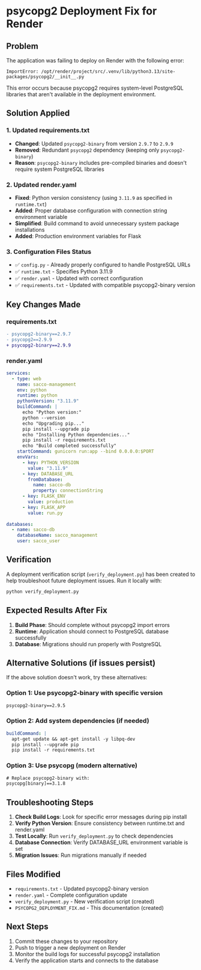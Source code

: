 # psycopg2 Deployment Fix for Render

## Problem
The application was failing to deploy on Render with the following error:
```
ImportError: /opt/render/project/src/.venv/lib/python3.13/site-packages/psycopg2/__init__.py
```

This error occurs because psycopg2 requires system-level PostgreSQL libraries that aren't available in the deployment environment.

## Solution Applied

### 1. Updated requirements.txt
- **Changed**: Updated `psycopg2-binary` from version `2.9.7` to `2.9.9`
- **Removed**: Redundant `psycopg2` dependency (keeping only `psycopg2-binary`)
- **Reason**: `psycopg2-binary` includes pre-compiled binaries and doesn't require system PostgreSQL libraries

### 2. Updated render.yaml
- **Fixed**: Python version consistency (using `3.11.9` as specified in `runtime.txt`)
- **Added**: Proper database configuration with connection string environment variable
- **Simplified**: Build command to avoid unnecessary system package installations
- **Added**: Production environment variables for Flask

### 3. Configuration Files Status
- ✅ `config.py` - Already properly configured to handle PostgreSQL URLs
- ✅ `runtime.txt` - Specifies Python 3.11.9
- ✅ `render.yaml` - Updated with correct configuration
- ✅ `requirements.txt` - Updated with compatible psycopg2-binary version

## Key Changes Made

### requirements.txt
```diff
- psycopg2-binary==2.9.7
- psycopg2==2.9.9
+ psycopg2-binary==2.9.9
```

### render.yaml
```yaml
services:
  - type: web
    name: sacco-management
    env: python
    runtime: python
    pythonVersion: "3.11.9"
    buildCommand: |
      echo "Python version:"
      python --version
      echo "Upgrading pip..."
      pip install --upgrade pip
      echo "Installing Python dependencies..."
      pip install -r requirements.txt
      echo "Build completed successfully"
    startCommand: gunicorn run:app --bind 0.0.0.0:$PORT
    envVars:
      - key: PYTHON_VERSION
        value: "3.11.9"
      - key: DATABASE_URL
        fromDatabase:
          name: sacco-db
          property: connectionString
      - key: FLASK_ENV
        value: production
      - key: FLASK_APP
        value: run.py
    
databases:
  - name: sacco-db
    databaseName: sacco_management
    user: sacco_user
```

## Verification

A deployment verification script (`verify_deployment.py`) has been created to help troubleshoot future deployment issues. Run it locally with:

```bash
python verify_deployment.py
```

## Expected Results After Fix

1. **Build Phase**: Should complete without psycopg2 import errors
2. **Runtime**: Application should connect to PostgreSQL database successfully
3. **Database**: Migrations should run properly with PostgreSQL

## Alternative Solutions (if issues persist)

If the above solution doesn't work, try these alternatives:

### Option 1: Use psycopg2-binary with specific version
```txt
psycopg2-binary==2.9.5
```

### Option 2: Add system dependencies (if needed)
```yaml
buildCommand: |
  apt-get update && apt-get install -y libpq-dev
  pip install --upgrade pip
  pip install -r requirements.txt
```

### Option 3: Use psycopg (modern alternative)
```txt
# Replace psycopg2-binary with:
psycopg[binary]==3.1.8
```

## Troubleshooting Steps

1. **Check Build Logs**: Look for specific error messages during pip install
2. **Verify Python Version**: Ensure consistency between runtime.txt and render.yaml
3. **Test Locally**: Run `verify_deployment.py` to check dependencies
4. **Database Connection**: Verify DATABASE_URL environment variable is set
5. **Migration Issues**: Run migrations manually if needed

## Files Modified
- `requirements.txt` - Updated psycopg2-binary version
- `render.yaml` - Complete configuration update
- `verify_deployment.py` - New verification script (created)
- `PSYCOPG2_DEPLOYMENT_FIX.md` - This documentation (created)

## Next Steps
1. Commit these changes to your repository
2. Push to trigger a new deployment on Render
3. Monitor the build logs for successful psycopg2 installation
4. Verify the application starts and connects to the database
